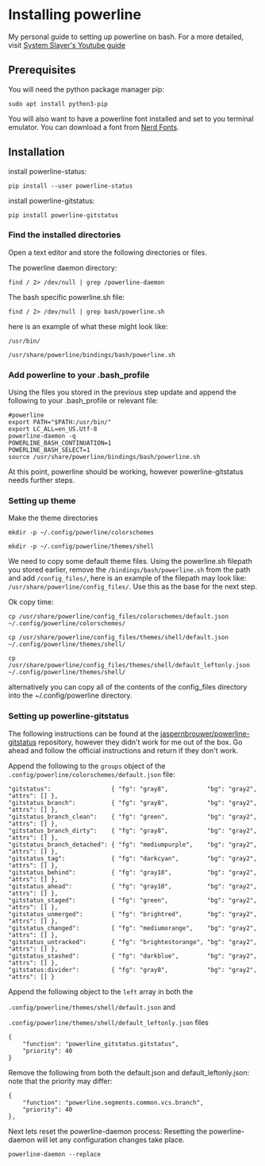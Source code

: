 # Installing powerline

My personal guide to setting up powerline on bash.
For a more detailed, visit [System Slayer's Youtube guide][1]

## Prerequisites

You will need the python package manager pip:

`sudo apt install python3-pip`

You will also want to have a powerline font installed and set to you terminal emulator. You can download a font from [Nerd Fonts][3].

## Installation

install powerline-status:

`pip install --user powerline-status`

install powerline-gitstatus:

`pip install powerline-gitstatus`

### Find the installed directories

Open a text editor and store the following directories or files.

The powerline daemon directory:

`find / 2> /dev/null | grep /powerline-daemon`

The bash specific powerline.sh file:

`find / 2> /dev/null | grep bash/powerline.sh`

here is an example of what these might look like:

```
/usr/bin/

/usr/share/powerline/bindings/bash/powerline.sh
```

### Add powerline to your .bash_profile

Using the files you stored in the previous step update and append the following to your .bash_profile or relevant file:

```
#powerline
export PATH="$PATH:/usr/bin/"
export LC_ALL=en_US.Utf-8
powerline-daemon -q
POWERLINE_BASH_CONTINUATION=1
POWERLINE_BASH_SELECT=1
source /usr/share/powerline/bindings/bash/powerline.sh
```

At this point, powerline should be working, however powerline-gitstatus needs further steps.

### Setting up theme

Make the theme directories

```
mkdir -p ~/.config/powerline/colorschemes

mkdir -p ~/.config/powerline/themes/shell
```

We need to copy some default theme files. Using the powerline.sh filepath you stored earlier, remove the `/bindings/bash/powerline.sh` from the path and add `/config_files/`, here is an example of the filepath may look like: `/usr/share/powerline/config_files/`. Use this as the base for the next step.

Ok copy time:

```
cp /usr/share/powerline/config_files/colorschemes/default.json ~/.config/powerline/colorschemes/

cp /usr/share/powerline/config_files/themes/shell/default.json ~/.config/powerline/themes/shell/

cp /usr/share/powerline/config_files/themes/shell/default_leftonly.json ~/.config/powerline/themes/shell/
```

alternatively you can copy all of the contents of the config_files directory into the ~/.config/powerline directory.

### Setting up powerline-gitstatus

The following instructions can be found at the [jaspernbrouwer/powerline-gitstatus][2] repository, however they didn't work for me out of the box. Go ahead and follow the official instructions and return if they don't work.

Append the following to the `groups` object of the `.config/powerline/colorschemes/default.json` file:

```
"gitstatus":                 { "fg": "gray8",           "bg": "gray2", "attrs": [] },
"gitstatus_branch":          { "fg": "gray8",           "bg": "gray2", "attrs": [] },
"gitstatus_branch_clean":    { "fg": "green",           "bg": "gray2", "attrs": [] },
"gitstatus_branch_dirty":    { "fg": "gray8",           "bg": "gray2", "attrs": [] },
"gitstatus_branch_detached": { "fg": "mediumpurple",    "bg": "gray2", "attrs": [] },
"gitstatus_tag":             { "fg": "darkcyan",        "bg": "gray2", "attrs": [] },
"gitstatus_behind":          { "fg": "gray10",          "bg": "gray2", "attrs": [] },
"gitstatus_ahead":           { "fg": "gray10",          "bg": "gray2", "attrs": [] },
"gitstatus_staged":          { "fg": "green",           "bg": "gray2", "attrs": [] },
"gitstatus_unmerged":        { "fg": "brightred",       "bg": "gray2", "attrs": [] },
"gitstatus_changed":         { "fg": "mediumorange",    "bg": "gray2", "attrs": [] },
"gitstatus_untracked":       { "fg": "brightestorange", "bg": "gray2", "attrs": [] },
"gitstatus_stashed":         { "fg": "darkblue",        "bg": "gray2", "attrs": [] },
"gitstatus:divider":         { "fg": "gray8",           "bg": "gray2", "attrs": [] }
```

Append the following object to the `left` array in both the

`.config/powerline/themes/shell/default.json` and

`.config/powerline/themes/shell/default_leftonly.json`
files

```
{
    "function": "powerline_gitstatus.gitstatus",
    "priority": 40
}
```

Remove the following from both the default.json and default_leftonly.json: note that the priority may differ:

```
{
    "function": "powerline.segments.common.vcs.branch",
    "priority": 40
},
```

Next lets reset the powerline-daemon process: Resetting the powerline-daemon will let any configuration changes take place.

`powerline-daemon --replace`

[1]: https://www.youtube.com/watch?v=zfm2E4E7Dok
[2]: https://github.com/jaspernbrouwer/powerline-gitstatus#configuration
[3]: https://www.nerdfonts.com/
